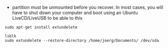 
- partition must be unmounted before you recover. In most cases, you will have to shut down your computer and boot using an Ubuntu LiveCD/LiveUSB to be able to this

```
sudo apt-get install extundelete

lsblk
sudo extundelete --restore-directory /home/joerg/Documents/ /dev/sda
```
